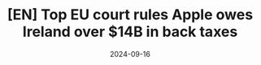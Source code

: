 ---
layout: default
title: "[EN] Top EU court rules Apple owes Ireland over $14B in back taxes"
link: https://www.icij.org/investigations/paradise-papers/top-eu-court-rules-apple-owes-ireland-over-14b-in-back-taxes/
date: 2024-09-16
---